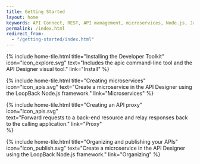 ```yaml
---
title: Getting Started
layout: home
keywords: API Connect, REST, API management, microservices, Node.js, Java, Bluemix, SOAP
permalink: /index.html
redirect_from:
  - "/getting-started/index.html"
---
```

{% include home-tile.html
  title="Installing the Developer Toolkit"
  icon="icon_explore.svg"
  text="Includes the apic command-line tool and the API Designer visual tool."
  link="Install"
%}

{% include home-tile.html
  title="Creating microservices"
  icon="icon_apis.svg"
  text="Create a microservice in the API Designer using the LoopBack Node.js framework."
  link="Microservices"
%}

{% include home-tile.html
  title="Creating an API proxy"
  icon="icon_apis.svg"  
  text="Forward requests to a back-end resource and relay responses back to the calling application."
  link="Proxy"  
%}

{% include home-tile.html
  title="Organizing and publishing your APIs"
  icon="icon_publish.svg"
  text="Create a microservice in the API Designer using the LoopBack Node.js framework."
  link="Organizing"
%}
